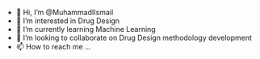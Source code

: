- 👋 Hi, I’m @MuhammadIIsmail
- 👀 I’m interested in Drug Design
- 🌱 I’m currently learning Machine Learning
- 💞️ I’m looking to collaborate on Drug Design methodology development
- 📫 How to reach me ...

<!---
MuhammadIIsmail/MuhammadIIsmail is a ✨ special ✨ repository because its `README.md` (this file) appears on your GitHub profile.
You can click the Preview link to take a look at your changes.
--->
